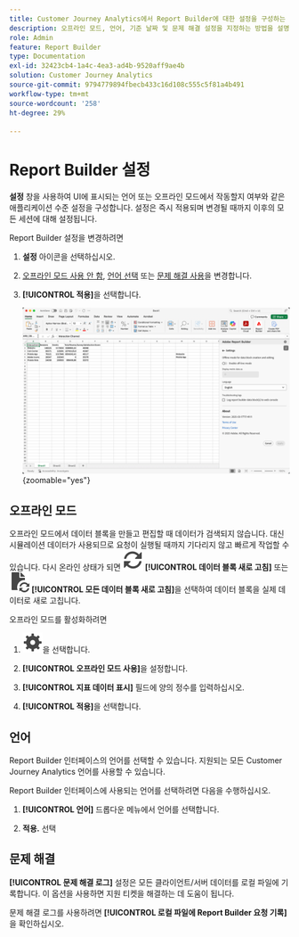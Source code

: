 ```yaml
---
title: Customer Journey Analytics에서 Report Builder에 대한 설정을 구성하는 방법
description: 오프라인 모드, 언어, 기준 날짜 및 문제 해결 설정을 지정하는 방법을 설명합니다.
role: Admin
feature: Report Builder
type: Documentation
exl-id: 32423cb4-1a4c-4ea3-ad4b-9520aff9ae4b
solution: Customer Journey Analytics
source-git-commit: 9794779894fbecb433c16d108c555c5f81a4b491
workflow-type: tm+mt
source-wordcount: '258'
ht-degree: 29%

---
```


# Report Builder 설정

**설정** 창을 사용하여 UI에 표시되는 언어 또는 오프라인 모드에서 작동할지 여부와 같은 애플리케이션 수준 설정을 구성합니다. 설정은 즉시 적용되며 변경될 때까지 이후의 모든 세션에 대해 설정됩니다.

Report Builder 설정을 변경하려면

1. **설정** 아이콘을 선택하십시오.

1. [오프라인 모드 사용 안 함](#off-line-mode), [언어 선택](#language) 또는 [문제 해결 사용](#troubleshooting)을 변경합니다.

1. **[!UICONTROL 적용]**&#x200B;을 선택합니다.

   ![취소 및 적용 단추를 표시하는 Report Builder 날짜 범위 창](./assets/report-builder-settings.png){zoomable="yes"}

## 오프라인 모드

오프라인 모드에서 데이터 블록을 만들고 편집할 때 데이터가 검색되지 않습니다. 대신 시뮬레이션 데이터가 사용되므로 요청이 실행될 때까지 기다리지 않고 빠르게 작업할 수 있습니다. 다시 온라인 상태가 되면 ![새로 고침](/help/assets/icons/Refresh.svg) **[!UICONTROL 데이터 블록 새로 고침]** 또는 ![문서 새로 고침](/help/assets/icons/DocumentRefresh.svg) **[!UICONTROL 모든 데이터 블록 새로 고침]**&#x200B;을 선택하여 데이터 블록을 실제 데이터로 새로 고칩니다.

오프라인 모드를 활성화하려면

1. ![설정](/help/assets/icons/Setting.svg)을 선택합니다.

1. **[!UICONTROL 오프라인 모드 사용]**&#x200B;을 설정합니다.

1. **[!UICONTROL 지표 데이터 표시]** 필드에 양의 정수를 입력하십시오.

1. **[!UICONTROL 적용]**&#x200B;을 선택합니다.


## 언어

Report Builder 인터페이스의 언어를 선택할 수 있습니다. 지원되는 모든 Customer Journey Analytics 언어를 사용할 수 있습니다.

Report Builder 인터페이스에 사용되는 언어를 선택하려면 다음을 수행하십시오.

1. **[!UICONTROL 언어]** 드롭다운 메뉴에서 언어를 선택합니다.

1. **적용.** 선택

## 문제 해결

**[!UICONTROL 문제 해결 로그]** 설정은 모든 클라이언트/서버 데이터를 로컬 파일에 기록합니다. 이 옵션을 사용하면 지원 티켓을 해결하는 데 도움이 됩니다.

문제 해결 로그를 사용하려면 **[!UICONTROL 로컬 파일에 Report Builder 요청 기록]**&#x200B;을 확인하십시오.
